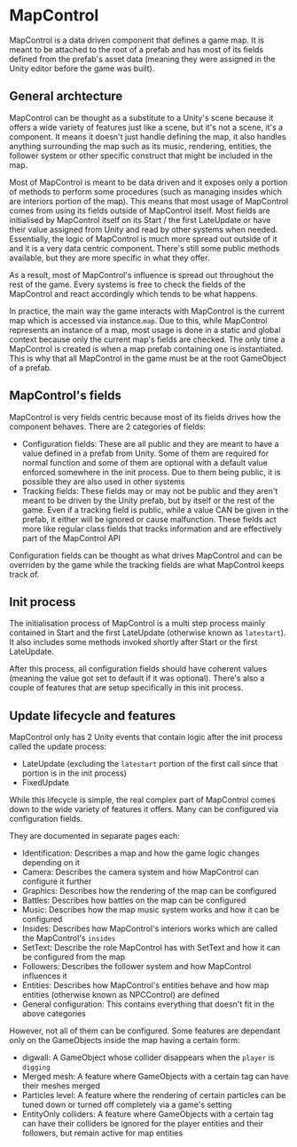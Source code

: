# MapControl
MapControl is a data driven component that defines a game map. It is meant to be attached to the root of a prefab and has most of its fields defined from the prefab's asset data (meaning they were assigned in the Unity editor before the game was built).

## General archtecture
MapControl can be thought as a substitute to a Unity's scene because it offers a wide variety of features just like a scene, but it's not a scene, it's a component. It means it doesn't just handle defining the map, it also handles anything surrounding the map such as its music, rendering, entities, the follower system or other specific construct that might be included in the map.

Most of MapControl is meant to be data driven and it exposes only a portion of methods to perform some procedures (such as managing insides which are interiors portion of the map). This means that most usage of MapControl comes from using its fields outside of MapControl itself. Most fields are initialised by MapControl itself on its Start / the first LateUpdate or have their value assigned from Unity and read by other systems when needed. Essentially, the logic of MapControl is much more spread out outside of it and it is a very data centric component. There's still some public methods available, but they are more specific in what they offer.

As a result, most of MapControl's influence is spread out throughout the rest of the game. Every systems is free to check the fields of the MapControl and react accordingly which tends to be what happens.

In practice, the main way the game interacts with MapControl is the current map which is accessed via instance.`map`. Due to this, while MapControl represents an instance of a map, most usage is done in a static and global context because only the current map's fields are checked. The only time a MapControl is created is when a map prefab containing one is instantiated. This is why that all MapControl in the game must be at the root GameObject of a prefab.

## MapControl's fields
MapControl is very fields centric because most of its fields drives how the component behaves. There are 2 categories of fields:

- Configuration fields: These are all public and they are meant to have a value defined in a prefab from Unity. Some of them are required for normal function and some of them are optional with a default value enforced somewhere in the init process. Due to them being public, it is possible they are also used in other systems
- Tracking fields: These fields may or may not be public and they aren't meant to be driven by the Unity prefab, but by itself or the rest of the game. Even if a tracking field is public, while a value CAN be given in the prefab, it either will be ignored or cause malfunction. These fields act more like regular class fields that tracks information and are effectively part of the MapControl API

Configuration fields can be thought as what drives MapControl and can be overriden by the game while the tracking fields are what MapControl keeps track of. 

## Init process
The initialisation process of MapControl is a multi step process mainly contained in Start and the first LateUpdate (otherwise known as `latestart`). It also includes some methods invoked shortly after Start or the first LateUpdate.

After this process, all configuration fields should have coherent values (meaning the value got set to default if it was optional). There's also a couple of features that are setup specifically in this init process.

## Update lifecycle and features
MapControl only has 2 Unity events that contain logic after the init process called the update process:

- LateUpdate (excluding the `latestart` portion of the first call since that portion is in the init process)
- FixedUpdate

While this lifecycle is simple, the real complex part of MapControl comes down to the wide variety of features it offers. Many can be configured via configuration fields.

They are documented in separate pages each:

- Identification: Describes a map and how the game logic changes depending on it
- Camera: Describes the camera system and how MapControl can configure it further
- Graphics: Describes how the rendering of the map can be configured
- Battles: Describes how battles on the map can be configured
- Music: Describes how the map music system works and how it can be configured
- Insides: Describes how MapControl's interiors works which are called the MapControl's `insides`
- SetText: Describe the role MapControl has with SetText and how it can be configured from the map
- Followers: Describes the follower system and how MapControl influences it
- Entities: Describes how MapControl's entities behave and how map entities (otherwise known as NPCControl) are defined
- General configuration: This contains everything that doesn't fit in the above categories

However, not all of them can be configured. Some features are dependant only on the GameObjects inside the map having a certain form:

- digwall: A GameObject whose collider disappears when the `player` is `digging`
- Merged mesh: A feature where GameObjects with a certain tag can have their meshes merged
- Particles level: A feature where the rendering of certain particles can be tuned down or turned off completely via a game's setting
- EntityOnly colliders: A feature where GameObjects with a certain tag can have their colliders be ignored for the player entities and their followers, but remain active for map entities
